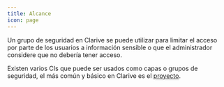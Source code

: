 ```yaml
---
title: Alcance
icon: page
---
```


Un grupo de seguridad en Clarive se puede utilizar para limitar el acceso por parte
de los usuarios a información sensible o que el administrador considere que no debería
tener acceso.

Existen varios CIs que puede ser usados como capas o grupos de seguridad, el más común
y básico en Clarive es el [proyecto](concepts/project).